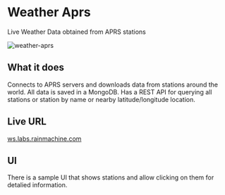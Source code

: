 
# Weather Aprs
Live Weather Data obtained from APRS stations

![weather-aprs](https://user-images.githubusercontent.com/1650801/148747243-a81ec086-5eb3-473c-baa2-c46300654ae1.png)

## What it does

Connects to APRS servers and downloads data from stations around the world. All data is saved in a MongoDB. Has a REST API for
querying all stations or station by name or nearby latitude/longitude location. 

## Live URL
[ws.labs.rainmachine.com](https://ws.labs.rainmachine.com)

## UI
There is a sample UI that shows stations and allow clicking on them for detalied information.
